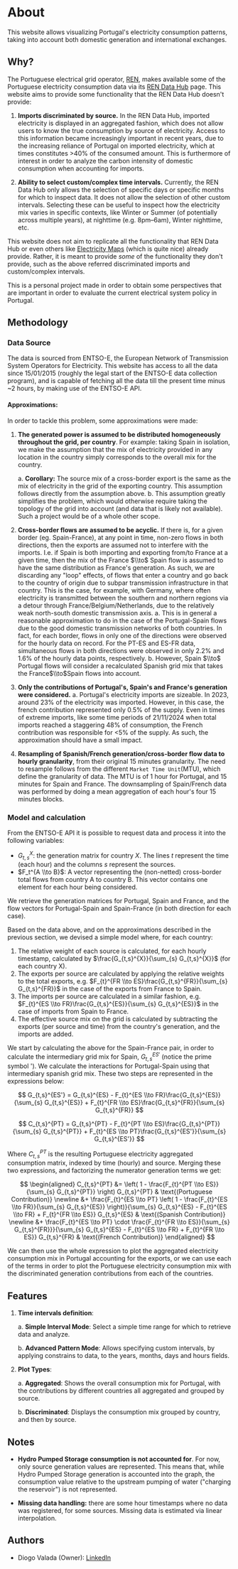 # About

This website allows visualizing Portugal's electricity consumption patterns, taking into account both domestic generation and international exchanges.

## Why?
The Portuguese electrical grid operator, [REN](https://ren.pt/), makes available some of the Portuguese electricity consumption data via its [REN Data Hub](https://datahub.ren.pt/) page. This website aims to provide some functionality that the REN Data Hub doesn't provide:

1. **Imports discriminated by source.** In the REN Data Hub, imported electricity is displayed in an aggregated fashion, which does not allow users to know the true consumption by source of electricity. Access to this information became increasingly important in recent years, due to the increasing reliance of Portugal on imported electricity, which at times constitutes >40% of the consumed amount. This is furthermore of interest in order to analyze the carbon intensity of domestic consumption when accounting for imports.

2. **Ability to select custom/complex time intervals.** Currently, the REN Data Hub only allows the selection of specific days or specific months for which to inspect data. It does not allow the selection of other custom intervals. Selecting these can be useful to inspect how the electricity mix varies in specific contexts, like Winter or Summer (of potentially across multiple years), at nighttime (e.g. 8pm–6am), Winter nighttime, etc.

This website does not aim to replicate all the functionality that REN Data Hub or even others like [Electricity Maps](https://app.electricitymaps.com/) (which is quite nice) already provide. Rather, it is meant to provide *some* of the functionality they don't provide, such as the above referred discriminated imports and custom/complex intervals.

This is a personal project made in order to obtain some perspectives that are important in order to evaluate the current electrical system policy in Portugal. 

## Methodology

### Data Source
The data is sourced from ENTSO-E, the European Network of Transmission System Operators for Electricity. This website has access to all the data since 15/01/2015 (roughly the legal start of the ENTSO-E data collection program), and is capable of fetching all the data till the present time minus ~2 hours, by making use of the ENTSO-E API.


#### Approximations:

In order to tackle this problem, some approximations were made:

1. **The generated power is assumed to be distributed homogeneously throughout the grid, per country**. For example: taking Spain in isolation, we make the assumption that the mix of electricity provided in any location in the country simply corresponds to the overall mix for the country.

   a. **Corollary:** The source mix of a cross-border export is the same as the mix of electricity in the grid of the exporting country. This assumption follows directly from the assumption above.
   b. This assumption greatly simplifies the problem, which would otherwise require taking the topology of the grid into account (and data that is likely not available). Such a project would be of a whole other scope. 


2. **Cross-border flows are assumed to be acyclic.** If there is, for a given border (eg. Spain-France), at any point in time, non-zero flows in both directions, then the exports are assumed not to interfere with the imports. I.e. if Spain is both importing and exporting from/to France at a given time, then the mix of the France $\\to$ Spain flow is assumed to have the same distribution as France's generation. As such, we are discarding any "loop" effects, of flows that enter a country and go back to the country of origin due to subpar transmission infrastructure in that country. This is the case, for example, with Germany, where often electricity is transmitted between the southern and northern regions via a detour through France/Belgium/Netherlands, due to the relatively weak north-south domestic transmission axis.
   a. This is in general a reasonable approximation to do in the case of the Portugal-Spain flows due to the good domestic transmission networks of both countries. In fact, for each border, flows in only one of the directions were observed for the hourly data on record. For the PT-ES and ES-FR data, simultaneous flows in both directions were observed in only 2.2% and 1.6% of the hourly data points, respectively.
   b.  However, Spain $\\to$ Portugal flows will consider a recalculated Spanish grid mix that takes the France$\\to$Spain flows into account.

3. **Only the contributions of Portugal's, Spain's and France's generation were considered.**
   a. Portugal's electricity imports are sizeable. In 2023, around 23% of the electricity was imported. However, in this case, the french contribution represented only 0.5% of the supply. Even in times of extreme imports, like some time periods of 21/11/2024 when total imports reached a staggering 48% of consumption, the French contribution was responsible for &lt;5% of the supply. As such, the approximation should have a small impact.  

4. **Resampling of Spanish/French generation/cross-border flow data to hourly granularity**, from their original 15 minutes granularity. The need to resample follows from the different `Market Time Unit`(MTU), which define the granularity of data. The MTU is of 1 hour for Portugal, and 15 minutes for Spain and France. The downsampling of Spain/French data was performed by doing a mean aggregation of each hour's four 15 minutes blocks.

### Model and calculation

From the ENTSO-E API it is possible to request data and process it into the following variables:

- $G_{t,s}^{X}$: the generation matrix for country $X$. The lines $t$ represent the time (each hour) and the columns $s$ represent the sources. 
- $F_t^{A \\to B}$: A vector representing the (non-netted) cross-border total flows from country A to country B. This vector contains one element for each hour being considered.

We retrieve the generation matrices for Portugal, Spain and France, and the flow vectors for Portugal-Spain and Spain-France (in both direction for each case).

Based on the data above, and on the approximations described in the previous section, we devised a simple model where, for each country:

1. The relative weight of each source is calculated, for each hourly timestamp, calculated by $\frac{G_{t,s}^{X}}{\sum_{s} G_{t,s}^{X}}$ (for each country X). 
2. The exports per source are calculated by applying the relative weights to the total exports, e.g. $F_{t}^{FR \\to ES}\frac{G_{t,s}^{FR}}{\sum_{s} G_{t,s}^{FR}}$ in the case of the exports from France to Spain.
3. The imports per source are calculated in a similar fashion, e.g. $F_{t}^{ES \\to FR}\frac{G_{t,s}^{ES}}{\sum_{s} G_{t,s}^{ES}}$ in the case of imports from Spain to France.
3. The effective source mix on the grid is calculated by subtracting the exports (per source and time) from the country's generation, and the imports are added.

We start by calculating the above for the Spain-France pair, in order to calculate the intermediary grid mix for Spain, $G_{t,s}^{ES'}$ (notice the prime symbol '). We calculate the interactions for Portugal-Spain using that intermediary spanish grid mix. These two steps are represented in the expressions below:

$$
G_{t,s}^{ES'} = G_{t,s}^{ES} - F_{t}^{ES \\to FR}\frac{G_{t,s}^{ES}}{\sum_{s} G_{t,s}^{ES}} + F_{t}^{FR \\to ES}\frac{G_{t,s}^{FR}}{\sum_{s} G_{t,s}^{FR}}
$$

$$
C_{t,s}^{PT} = G_{t,s}^{PT} - F_{t}^{PT \\to ES}\frac{G_{t,s}^{PT}}{\sum_{s} G_{t,s}^{PT}} + F_{t}^{ES \\to PT}\frac{G_{t,s}^{ES'}}{\sum_{s} G_{t,s}^{ES'}}
$$

Where $C_{t,s}^{PT}$ is the resulting Portuguese electricity aggregated consumption matrix, indexed by time (hourly) and source. Merging these two expressions, and factorizing the numerator generation terms we get:

$$
\begin{aligned}
C_{t,s}^{PT} &= \left( 1 - \frac{F_{t}^{PT \\to ES}}{\sum_{s} G_{t,s}^{PT}} \right) G_{t,s}^{PT} & \text{(Portuguese Contribution)} \newline
   &+ \frac{F_{t}^{ES \\to PT} \left( 1 - \frac{F_{t}^{ES \\to FR}}{\sum_{s} G_{t,s}^{ES}} \right)}{\sum_{s} G_{t,s}^{ES} - F_{t}^{ES \\to FR} + F_{t}^{FR \\to ES}} G_{t,s}^{ES} & \text{(Spanish Contribution)} \newline
   &+ \frac{F_{t}^{ES \\to PT} \cdot \frac{F_{t}^{FR \\to ES}}{\sum_{s} G_{t,s}^{FR}}}{\sum_{s} G_{t,s}^{ES} - F_{t}^{ES \\to FR} + F_{t}^{FR \\to ES}} G_{t,s}^{FR} & \text{(French Contribution)}
\end{aligned}
$$

We can then use the whole expression to plot the aggregated electricity consumption mix in Portugal accounting for the exports, or we can use each of the terms in order to plot the Portuguese electricity consumption mix with the discriminated generation contributions from each of the countries. 


## Features

1. **Time intervals definition**:

   a. **Simple Interval Mode**: Select a simple time range for which to retrieve data and analyze.
   
   b. **Advanced Pattern Mode**: Allows specifying custom intervals, by applying constrains to data, to the years, months, days and hours fields.

2. **Plot Types**:

   a. **Aggregated**: Shows the overall consumption mix for Portugal, with the contributions by different countries all aggregated and grouped by source.
   
   b. **Discriminated**: Displays the consumption mix grouped by country, and then by source. 


## Notes

- **Hydro Pumped Storage consumption is not accounted for**. For now, only source generation values are represented. This means that, while Hydro Pumped Storage generation is accounted into the graph, the consumption value relative to the upstream pumping of water ("charging the reservoir") is not represented.

- **Missing data handling:** there are some hour timestamps where no data was registered, for some 
sources. Missing data is estimated via linear interpolation.


## Authors

- Diogo Valada (Owner): [LinkedIn](https://www.linkedin.com/in/diogovalada/)
